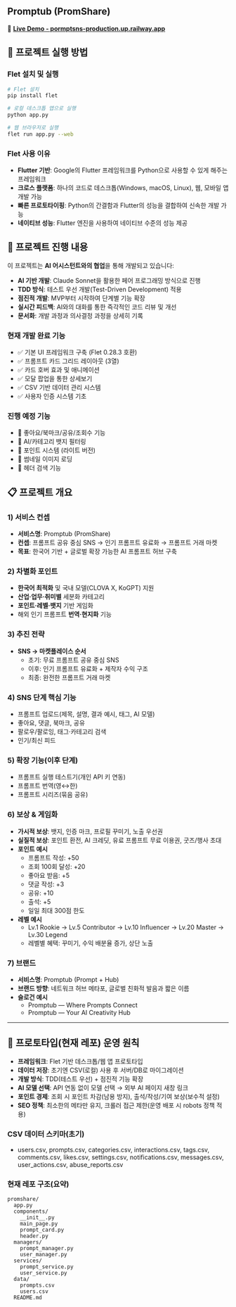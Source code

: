 ## Promptub (PromShare)

🚀 **[Live Demo - pormptsns-production.up.railway.app](https://pormptsns-production.up.railway.app)**


## 🚀 프로젝트 실행 방법

### Flet 설치 및 실행
```bash
# Flet 설치
pip install flet

# 로컬 데스크톱 앱으로 실행
python app.py

# 웹 브라우저로 실행
flet run app.py --web
```

### Flet 사용 이유
- **Flutter 기반**: Google의 Flutter 프레임워크를 Python으로 사용할 수 있게 해주는 프레임워크
- **크로스 플랫폼**: 하나의 코드로 데스크톱(Windows, macOS, Linux), 웹, 모바일 앱 개발 가능
- **빠른 프로토타이핑**: Python의 간결함과 Flutter의 성능을 결합하여 신속한 개발 가능
- **네이티브 성능**: Flutter 엔진을 사용하여 네이티브 수준의 성능 제공

## 🤖 프로젝트 진행 내용

이 프로젝트는 **AI 어시스턴트와의 협업**을 통해 개발되고 있습니다:

- **AI 기반 개발**: Claude Sonnet을 활용한 페어 프로그래밍 방식으로 진행
- **TDD 방식**: 테스트 우선 개발(Test-Driven Development) 적용
- **점진적 개발**: MVP부터 시작하여 단계별 기능 확장
- **실시간 피드백**: AI와의 대화를 통한 즉각적인 코드 리뷰 및 개선
- **문서화**: 개발 과정과 의사결정 과정을 상세히 기록

### 현재 개발 완료 기능
- ✅ 기본 UI 프레임워크 구축 (Flet 0.28.3 호환)
- ✅ 프롬프트 카드 그리드 레이아웃 (3열)
- ✅ 카드 호버 효과 및 애니메이션
- ✅ 모달 팝업을 통한 상세보기
- ✅ CSV 기반 데이터 관리 시스템
- ✅ 사용자 인증 시스템 기초

### 진행 예정 기능
- 🔄 좋아요/북마크/공유/조회수 기능
- 🔄 AI/카테고리 뱃지 필터링
- 🔄 포인트 시스템 (라이트 버전)
- 🔄 썸네일 이미지 로딩
- 🔄 헤더 검색 기능

## 📋 프로젝트 개요

### 1) 서비스 컨셉
- **서비스명**: Promptub (PromShare)
- **컨셉**: 프롬프트 공유 중심 SNS → 인기 프롬프트 유료화 → 프롬프트 거래 마켓
- **목표**: 한국어 기반 + 글로벌 확장 가능한 AI 프롬프트 허브 구축

### 2) 차별화 포인트
- **한국어 최적화** 및 국내 모델(CLOVA X, KoGPT) 지원
- **산업·업무·취미별** 세분화 카테고리
- **포인트·레벨·뱃지** 기반 게임화
- 해외 인기 프롬프트 **번역·현지화** 기능

### 3) 추진 전략
- **SNS → 마켓플레이스 순서**
  - 초기: 무료 프롬프트 공유 중심 SNS
  - 이후: 인기 프롬프트 유료화 + 제작자 수익 구조
  - 최종: 완전한 프롬프트 거래 마켓

### 4) SNS 단계 핵심 기능
- 프롬프트 업로드(제목, 설명, 결과 예시, 태그, AI 모델)
- 좋아요, 댓글, 북마크, 공유
- 팔로우/팔로잉, 태그·카테고리 검색
- 인기/최신 피드

### 5) 확장 기능(이후 단계)
- 프롬프트 실행 테스트기(개인 API 키 연동)
- 프롬프트 번역(영↔한)
- 프롬프트 시리즈(묶음 공유)

### 6) 보상 & 게임화
- **가시적 보상**: 뱃지, 인증 마크, 프로필 꾸미기, 노출 우선권
- **실질적 보상**: 포인트 환전, AI 크레딧, 유료 프롬프트 무료 이용권, 굿즈/행사 초대
- **포인트 예시**
  - 프롬프트 작성: +50
  - 조회 100회 달성: +20
  - 좋아요 받음: +5
  - 댓글 작성: +3
  - 공유: +10
  - 출석: +5
  - 일일 최대 300점 한도
- **레벨 예시**
  - Lv.1 Rookie → Lv.5 Contributor → Lv.10 Influencer → Lv.20 Master → Lv.30 Legend
  - 레벨별 혜택: 꾸미기, 수익 배분율 증가, 상단 노출

### 7) 브랜드
- **서비스명**: Promptub (Prompt + Hub)
- **브랜드 방향**: 네트워크 허브 메타포, 글로벌 친화적 발음과 짧은 이름
- **슬로건 예시**
  - Promptub — Where Prompts Connect
  - Promptub — Your AI Creativity Hub

---

## 🔧 프로토타입(현재 레포) 운영 원칙
- **프레임워크**: Flet 기반 데스크톱/웹 앱 프로토타입
- **데이터 저장**: 초기엔 CSV(로컬) 사용 후 서버/DB로 마이그레이션
- **개발 방식**: TDD(테스트 우선) + 점진적 기능 확장
- **AI 모델 선택**: API 연동 없이 모델 선택 → 외부 AI 페이지 새창 링크
- **포인트 경제**: 조회 시 포인트 차감(남용 방지), 출석/작성/기여 보상(보수적 설정)
- **SEO 정책**: 최소한의 메타만 유지, 크롤러 접근 제한(운영 배포 시 robots 정책 적용)

### CSV 데이터 스키마(초기)
- users.csv, prompts.csv, categories.csv, interactions.csv, tags.csv, comments.csv, likes.csv,
  settings.csv, notifications.csv, messages.csv, user_actions.csv, abuse_reports.csv

### 현재 레포 구조(요약)
```
promshare/
  app.py
  components/
    __init__.py
    main_page.py
    prompt_card.py
    header.py
  managers/
    prompt_manager.py
    user_manager.py
  services/
    prompt_service.py
    user_service.py
  data/
    prompts.csv
    users.csv
  README.md
```
